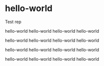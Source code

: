 # hello-world
Test rep

hello-world hello-world hello-world hello-world 

hello-world hello-world hello-world hello-world

hello-world hello-world hello-world hello-world

hello-world hello-world hello-world hello-world
